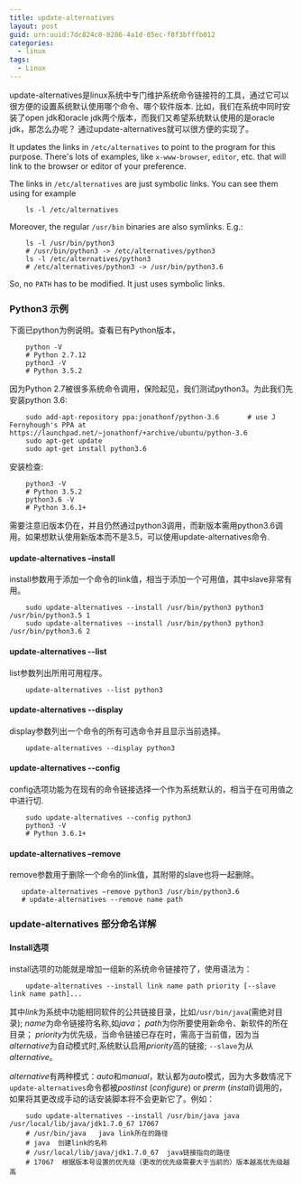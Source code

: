 ```yaml
---
title: update-alternatives
layout: post
guid: urn:uuid:7dc824c0-8286-4a1d-85ec-f8f3bfffb012
categories:
  - linux 
tags:
  - Linux
---
```


update-alternatives是linux系统中专门维护系统命令链接符的工具，通过它可以很方便的设置系统默认使用哪个命令、哪个软件版本.
比如，我们在系统中同时安装了open jdk和oracle jdk两个版本，而我们又希望系统默认使用的是oracle jdk，那怎么办呢？
通过update-alternatives就可以很方便的实现了。

It updates the links in `/etc/alternatives` to point to the program for this purpose. There's lots of examples, like `x-www-browser`, `editor`, 
etc. that will link to the browser or editor of your preference.

The links in `/etc/alternatives` are just symbolic links. You can see them using for example
```
    ls -l /etc/alternatives
```

Moreover, the regular `/usr/bin` binaries are also symlinks. E.g.:
```
    ls -l /usr/bin/python3
    # /usr/bin/python3 -> /etc/alternatives/python3
    ls -l /etc/alternatives/python3
    # /etc/alternatives/python3 -> /usr/bin/python3.6
```
So, no `PATH` has to be modified. It just uses symbolic links.

### Python3 示例
下面已python为例说明。查看已有Python版本，
```
    python -V
    # Python 2.7.12
    python3 -V
    # Python 3.5.2
```

因为Python 2.7被很多系统命令调用，保险起见，我们测试python3。为此我们先安装python 3.6:
```
    sudo add-apt-repository ppa:jonathonf/python-3.6       # use J Fernyhough's PPA at https://launchpad.net/~jonathonf/+archive/ubuntu/python-3.6
    sudo apt-get update
    sudo apt-get install python3.6
```

安装检查:
```
    python3 -V
    # Python 3.5.2
    python3.6 -V
    # Python 3.6.1+
```

需要注意旧版本仍在，并且仍然通过python3调用，而新版本需用python3.6调用。如果想默认使用新版本而不是3.5，可以使用update-alternatives命令.


#### update-alternatives –install
install参数用于添加一个命令的link值，相当于添加一个可用值，其中slave非常有用。
```
    sudo update-alternatives --install /usr/bin/python3 python3 /usr/bin/python3.5 1
    sudo update-alternatives --install /usr/bin/python3 python3 /usr/bin/python3.6 2
```

#### update-alternatives --list
list参数列出所用可用程序。
```
    update-alternatives --list python3
```

#### update-alternatives --display
display参数列出一个命令的所有可选命令并且显示当前选择。
```
    update-alternatives --display python3
```

#### update-alternatives --config
config选项功能为在现有的命令链接选择一个作为系统默认的，相当于在可用值之中进行切.
```
    sudo update-alternatives --config python3
    python3 -V
    # Python 3.6.1+
```

#### update-alternatives –remove
 remove参数用于删除一个命令的link值，其附带的slave也将一起删除。
 ```
    update-alternatives –remove python3 /usr/bin/python3.6
    # update-alternatives --remove name path
 ```


### update-alternatives 部分命名详解
#### Install选项
install选项的功能就是增加一组新的系统命令链接符了，使用语法为：
```
    update-alternatives --install link name path priority [--slave link name path]...
```

其中*link*为系统中功能相同软件的公共链接目录，比如`/usr/bin/java`(需绝对目录); *name*为命令链接符名称,如*java*； *path*为你所要使用新命令、新软件的所在目录； 
*priority*为优先级，当命令链接已存在时，需高于当前值，因为当*alternative*为自动模式时,系统默认启用*priority*高的链接; `--slave`为从*alternative*。

*alternative*有两种模式：*auto*和*manual*，默认都为*auto*模式，因为大多数情况下`update-alternatives`命令都被*postinst* (*configure*) or *prerm* (*install*)调用的，
如果将其更改成手动的话安装脚本将不会更新它了。例如：
```
    sudo update-alternatives --install /usr/bin/java java /usr/local/lib/java/jdk1.7.0_67 17067   
    # /usr/bin/java   java link所在的路径
    # java  创建link的名称
    # /usr/local/lib/java/jdk1.7.0_67  java链接指向的路径
    # 17067  根据版本号设置的优先级（更改的优先级需要大于当前的）版本越高优先级越高
```
